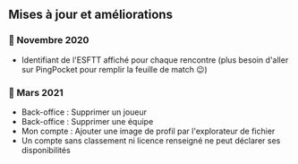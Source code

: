 ## Mises à jour et améliorations

### 📅 Novembre 2020
* Identifiant de l'ESFTT affiché pour chaque rencontre (plus besoin d'aller sur PingPocket pour remplir la feuille de match 😉)

### 📅 Mars 2021
* Back-office : Supprimer un joueur
* Back-office : Supprimer une équipe
* Mon compte : Ajouter une image de profil par l'explorateur de fichier
* Un compte sans classement ni licence renseigné ne peut déclarer ses disponibilités